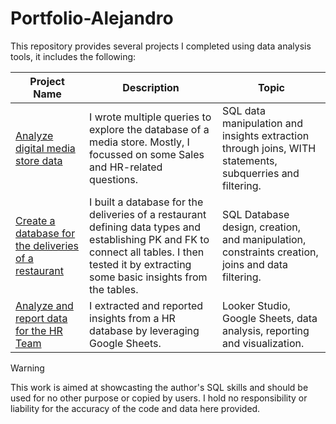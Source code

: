 # Portfolio-Alejandro

This repository provides several projects I completed using data analysis tools, it includes the following:

 Project Name  | Description   |  Topic
------------- | ------------- | ------------------
[Analyze digital media store data](https://github.com/alexalra/Portfolio-Alejandro/blob/main/1.%20Analyze%20data%20for%20a%20digital%20media%20store.md) | I wrote multiple queries to explore the database of a media store. Mostly, I focussed on some Sales and HR-related questions. | SQL data manipulation and insights extraction through joins, WITH statements, subquerries and filtering. 
[Create a database for the deliveries of a restaurant](https://github.com/alexalra/Portfolio-Alejandro/blob/main/2.%20Create%20a%20database%20for%20the%20deliveries%20of%20a%20restaurant.md) | I built a database for the deliveries of a restaurant defining data types and establishing PK and FK to connect all tables. I then tested it by extracting some basic insights from the tables. | SQL Database design, creation, and manipulation, constraints creation, joins and data filtering. 
[Analyze and report data for the HR Team]([https://github.com/alexalra/Portfolio-Alejandro/blob/main/3.%20(WIP)Analyze%20movie%20data%20through%20advanced%20SQL%20techniques.md](https://github.com/alexalra/Portfolio-Alejandro/blob/main/3.%20Analyze%20and%20report%20data%20for%20the%20HR%20Team.md))| I extracted and reported insights from a HR database by leveraging Google Sheets. | Looker Studio, Google Sheets, data analysis, reporting and visualization.





> [!WARNING]
> This work is aimed at showcasting the author's SQL skills and should be used for no other purpose or copied by users. I hold no responsibility or liability for the accuracy of the code and data here provided. 
